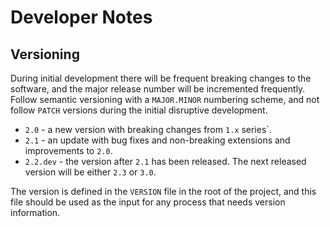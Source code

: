 # Developer Notes

## Versioning

During initial development there will be frequent breaking changes to the
software, and the major release number will be incremented frequently.
Follow semantic versioning with a `MAJOR.MINOR` numbering scheme, and not
follow `PATCH` versions during the initial disruptive development.

* `2.0` - a new version with breaking changes from `1.x` series`.
* `2.1` - an update with bug fixes and non-breaking extensions and improvements to `2.0`.
* `2.2.dev` - the version after `2.1` has been released. The next released version
   will be either `2.3` or `3.0`.

The version is defined in the `VERSION` file in the root of the project,
and this file should be used as the input for any process that needs
version information.
